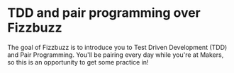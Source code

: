 # TDD and pair programming over Fizzbuzz

The goal of Fizzbuzz is to introduce you to Test Driven Development (TDD) and Pair Programming. You'll be pairing every day while you're at Makers, so this is an opportunity to get some practice in!

